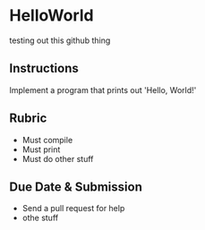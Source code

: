 # HelloWorld
testing out this github thing
## Instructions

Implement a program that prints out 'Hello, World!'

## Rubric
* Must compile
* Must print
* Must do other stuff

## Due Date & Submission
* Send a pull request for help 
* othe stuff
